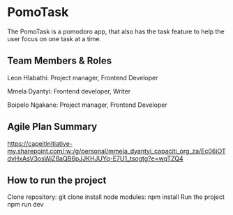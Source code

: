 
# PomoTask 

The PomoTask is a pomodoro app, that also has the task feature to help the user focus on one task at a time. 



 

 


## Team Members & Roles
Leon Hlabathi: Project manager, Frontend Developer

Mmela Dyantyi: Frontend developer, Writer

Boipelo Ngakane: Project manager, Frontend Developer


## Agile Plan Summary
https://capeitinitiative-my.sharepoint.com/:w:/g/personal/mmela_dyantyi_capaciti_org_za/Ec06iOTdvHxAsV3osWjZ8aQB6pJJKHJUYq-E7U1_tsogtg?e=wqTZQ4
## How to run the project
Clone repository: git clone <url>
install node modules: npm install
Run the project npm run dev
